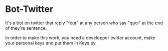 # Bot-Twitter
It's a bot on twitter that reply "feur" at any person who say "quoi" at the end of they're sentence.

In order to make this work, you need a developper twitter account, make your personal keys and put them in Keys.py
